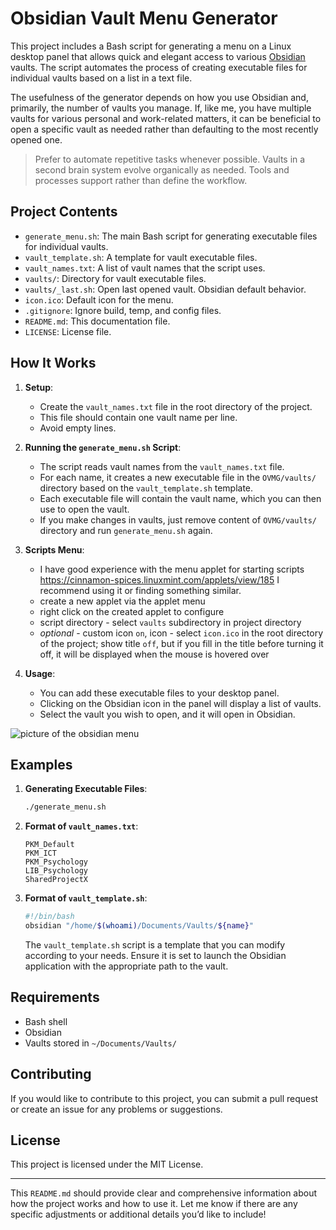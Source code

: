 # Obsidian Vault Menu Generator

This project includes a Bash script for generating a menu on a Linux desktop panel that allows quick and elegant access to various [Obsidian](https://obsidian.md/) vaults. The script automates the process of creating executable files for individual vaults based on a list in a text file.

The usefulness of the generator depends on how you use Obsidian and, primarily, the number of vaults you manage. If, like me, you have multiple vaults for various personal and work-related matters, it can be beneficial to open a specific vault as needed rather than defaulting to the most recently opened one.

> Prefer to automate repetitive tasks whenever possible. 
> Vaults in a second brain system evolve organically as needed. 
> Tools and processes support rather than define the workflow.

## Project Contents

- `generate_menu.sh`: The main Bash script for generating executable files for individual vaults.
- `vault_template.sh`: A template for vault executable files.
- `vault_names.txt`: A list of vault names that the script uses.
- `vaults/`: Directory for vault executable files.
- `vaults/_last.sh`: Open last opened vault. Obsidian default behavior.
- `icon.ico`: Default icon for the menu.
- `.gitignore`: Ignore build, temp, and config files.
- `README.md`: This documentation file.
- `LICENSE`: License file.


## How It Works

1. **Setup**:
   - Create the `vault_names.txt` file in the root directory of the project. 
   - This file should contain one vault name per line. 
   - Avoid empty lines.

2. **Running the `generate_menu.sh` Script**:
   - The script reads vault names from the `vault_names.txt` file.
   - For each name, it creates a new executable file in the `OVMG/vaults/` directory based on the `vault_template.sh` template.
   - Each executable file will contain the vault name, which you can then use to open the vault.
   - If you make changes in vaults, just remove content of `OVMG/vaults/` directory and run `generate_menu.sh` again.

3. **Scripts Menu**:
   - I have good experience with the menu applet for starting scripts https://cinnamon-spices.linuxmint.com/applets/view/185 I recommend using it or finding something similar.
   - create a new applet via the applet menu
   - right click on the created applet to configure
   - script directory - select `vaults` subdirectory in project directory
   - *optional* - custom icon `on`, icon - select `icon.ico` in the root directory of the project; show title `off`, but if you fill in the title before turning it off, it will be displayed when the mouse is hovered over

3. **Usage**:
   - You can add these executable files to your desktop panel.
   - Clicking on the Obsidian icon in the panel will display a list of vaults.
   - Select the vault you wish to open, and it will open in Obsidian.

![picture of the obsidian menu](https://i.imgur.com/rX6QEl8.png)


## Examples

1. **Generating Executable Files**:
   ```bash
   ./generate_menu.sh
   ```

2. **Format of `vault_names.txt`**:
   ```
   PKM_Default
   PKM_ICT
   PKM_Psychology
   LIB_Psychology
   SharedProjectX
   
   ```

3. **Format of `vault_template.sh`**:
   ```bash
   #!/bin/bash
   obsidian "/home/$(whoami)/Documents/Vaults/${name}"
   ```

   The `vault_template.sh` script is a template that you can modify according to your needs. Ensure it is set to launch the Obsidian application with the appropriate path to the vault.

## Requirements

- Bash shell
- Obsidian
- Vaults stored in `~/Documents/Vaults/`

## Contributing

If you would like to contribute to this project, you can submit a pull request or create an issue for any problems or suggestions.

## License

This project is licensed under the MIT License.

---

This `README.md` should provide clear and comprehensive information about how the project works and how to use it. Let me know if there are any specific adjustments or additional details you’d like to include!